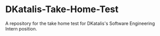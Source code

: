 # DKatalis-Take-Home-Test
A repository for the take home test for DKatalis's Software Engineering Intern position.

